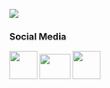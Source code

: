 <p align="left"><img src="https://github-readme-stats.vercel.app/api/top-langs/?username=rikemorais&layout=compact&langs_count=10&theme=dracula&include_all_commits=true&hide_title=true&hide_border=true&border_radius=20&card_width=700&hide=html,css,scss,procfile,nix,makefile" />
</div></p>
<div>
  <h3>Social Media</h3>
</div>  
<div>
  <a href="https://www.linkedin.com/in/rikemorais/" target="_blank"><img src="https://logospng.org/download/linkedin/logo-linkedin-icon-4096.png")
" target="_blank" height="50" width="50"></a>
  <a href="[https://www.linkedin.com/in/rikemorais/](https://www.youtube.com/channel/UCWJJ1svE5zOWt3UuAQul5tQ)" target="_blank"><img src="https://upload.wikimedia.org/wikipedia/commons/thumb/0/09/YouTube_full-color_icon_%282017%29.svg/2560px-YouTube_full-color_icon_%282017%29.svg.png")
" target="_blank" height="45" width="55"></a>
<a href="https://www.duolingo.com/profile/rikemorais" target="_blank"><img src="https://stickerly.pstatic.net/sticker_pack/SjPcCL28t8VxnbnWdwZSEQ/L3RYJB/2/591ec4b7-9732-4139-9a58-79f371a204cc.png" target="_blank" height="50" width="50"></a>
</div> 
<div>
  <br><br><br><br>
</div>
